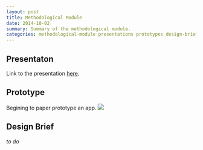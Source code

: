 ```yaml
---
layout: post
title: Methodological Module
date: 2014-10-02
summary: Summary of the methodological module.
categories: methodological-module presentations prototypes design-briefs
---
```


## Presentaton
Link to the presentation [here]({{site.url}}/assets/method/index.html).

## Prototype
Begining to paper prototype an app.
![]({{site.url}}/assets/method/img/paper-prototype-test.gif)

## Design Brief
*to do*